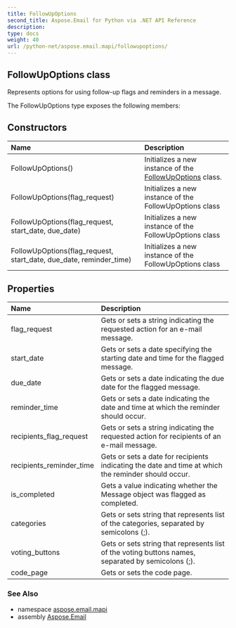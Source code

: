 ```yaml
---
title: FollowUpOptions
second_title: Aspose.Email for Python via .NET API Reference
description: 
type: docs
weight: 40
url: /python-net/aspose.email.mapi/followupoptions/
---
```


## FollowUpOptions class

Represents options for using follow-up flags and reminders in a message.

The FollowUpOptions type exposes the following members:
## Constructors
| Name | Description |
| :- | :- |
|FollowUpOptions()|Initializes a new instance of the [FollowUpOptions](/email/python-net/aspose.email.mapi/followupoptions/) class.|
|FollowUpOptions(flag_request)|Initializes a new instance of the FollowUpOptions class|
|FollowUpOptions(flag_request, start_date, due_date)|Initializes a new instance of the FollowUpOptions class|
|FollowUpOptions(flag_request, start_date, due_date, reminder_time)|Initializes a new instance of the FollowUpOptions class|
## Properties
| Name | Description |
| :- | :- |
|flag_request|Gets or sets a string indicating the requested action for an e-mail message.|
|start_date|Gets or sets a date specifying the starting date and time for the flagged message.|
|due_date|Gets or sets a date indicating the due date for the flagged message.|
|reminder_time|Gets or sets a date indicating the date and time at which the reminder should occur.|
|recipients_flag_request|Gets or sets a string indicating the requested action for recipients of an e-mail message.|
|recipients_reminder_time|Gets or sets a date for recipients indicating the date and time at which the reminder should occur.|
|is_completed|Gets a value indicating whether the Message object was flagged as completed.|
|categories|Gets or sets string that represents list of the categories, separated by semicolons (;).|
|voting_buttons|Gets or sets string that represents list of the voting buttons names, separated by semicolons (;).|
|code_page|Gets or sets the code page.|

### See Also

* namespace [aspose.email.mapi](/email/python-net/aspose.email.mapi/)
* assembly [Aspose.Email](/email/python-net/)

